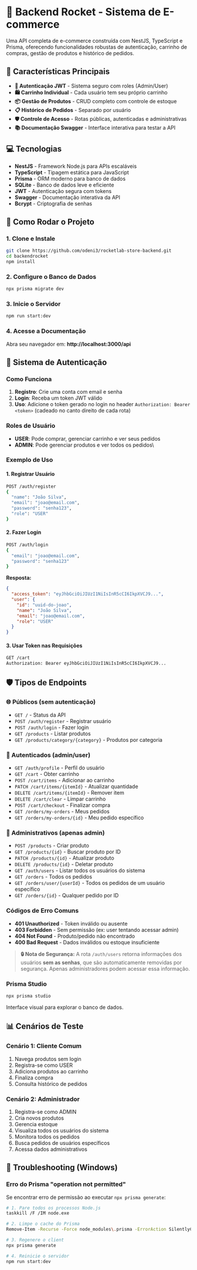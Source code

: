 # 🚀 Backend Rocket - Sistema de E-commerce

Uma API completa de e-commerce construída com NestJS, TypeScript e Prisma, oferecendo funcionalidades robustas de autenticação, carrinho de compras, gestão de produtos e histórico de pedidos.

## 🎯 Características Principais

- **🔐 Autenticação JWT** - Sistema seguro com roles (Admin/User)
- **🛍️ Carrinho Individual** - Cada usuário tem seu próprio carrinho
- **📦 Gestão de Produtos** - CRUD completo com controle de estoque
- **📋 Histórico de Pedidos** - Separado por usuário
- **🛡️ Controle de Acesso** - Rotas públicas, autenticadas e administrativas
- **📚 Documentação Swagger** - Interface interativa para testar a API

## 💻 Tecnologias

- **NestJS** - Framework Node.js para APIs escaláveis
- **TypeScript** - Tipagem estática para JavaScript
- **Prisma** - ORM moderno para banco de dados
- **SQLite** - Banco de dados leve e eficiente
- **JWT** - Autenticação segura com tokens
- **Swagger** - Documentação interativa da API
- **Bcrypt** - Criptografia de senhas

## 🚀 Como Rodar o Projeto

### 1. Clone e Instale
```bash
git clone https://github.com/odeni3/rocketlab-store-backend.git
cd backendrocket
npm install
```

### 2. Configure o Banco de Dados
```bash
npx prisma migrate dev
```

### 3. Inicie o Servidor
```bash
npm run start:dev
```

### 4. Acesse a Documentação
Abra seu navegador em: **http://localhost:3000/api**

## 🔑 Sistema de Autenticação

### Como Funciona
1. **Registro**: Crie uma conta com email e senha
2. **Login**: Receba um token JWT válido
3. **Uso**: Adicione o token gerado no login no header `Authorization: Bearer <token>` (cadeado no canto direito de cada rota)

### Roles de Usuário
- **USER**: Pode comprar, gerenciar carrinho e ver seus pedidos
- **ADMIN**: Pode gerenciar produtos e ver todos os pedidos\

### Exemplo de Uso

#### 1. Registrar Usuário
```bash
POST /auth/register
{
  "name": "João Silva",
  "email": "joao@email.com",
  "password": "senha123",
  "role": "USER"
}
```

#### 2. Fazer Login
```bash
POST /auth/login
{
  "email": "joao@email.com",
  "password": "senha123"
}
```

**Resposta:**
```json
{
  "access_token": "eyJhbGciOiJIUzI1NiIsInR5cCI6IkpXVCJ9...",
  "user": {
    "id": "uuid-do-joao",
    "name": "João Silva",
    "email": "joao@email.com",
    "role": "USER"
  }
}
```

#### 3. Usar Token nas Requisições
```bash
GET /cart
Authorization: Bearer eyJhbGciOiJIUzI1NiIsInR5cCI6IkpXVCJ9...
```

## 🛡️ Tipos de Endpoints

### 🌐 Públicos (sem autenticação)
- `GET /` - Status da API
- `POST /auth/register` - Registrar usuário
- `POST /auth/login` - Fazer login
- `GET /products` - Listar produtos
- `GET /products/category/{category}` - Produtos por categoria

### 👤 Autenticados (admin/user)
- `GET /auth/profile` - Perfil do usuário
- `GET /cart` - Obter carrinho
- `POST /cart/items` - Adicionar ao carrinho
- `PATCH /cart/items/{itemId}` - Atualizar quantidade
- `DELETE /cart/items/{itemId}` - Remover item
- `DELETE /cart/clear` - Limpar carrinho
- `POST /cart/checkout` - Finalizar compra
- `GET /orders/my-orders` - Meus pedidos
- `GET /orders/my-orders/{id}` - Meu pedido específico

### 👑 Administrativos (apenas admin)
- `POST /products` - Criar produto
- `GET /products/{id}` - Buscar produto por ID
- `PATCH /products/{id}` - Atualizar produto
- `DELETE /products/{id}` - Deletar produto
- `GET /auth/users` - Listar todos os usuários do sistema
- `GET /orders` - Todos os pedidos
- `GET /orders/user/{userId}` - Todos os pedidos de um usuário específico
- `GET /orders/{id}` - Qualquer pedido por ID

### Códigos de Erro Comuns
- **401 Unauthorized** - Token inválido ou ausente
- **403 Forbidden** - Sem permissão (ex: user tentando acessar admin)
- **404 Not Found** - Produto/pedido não encontrado
- **400 Bad Request** - Dados inválidos ou estoque insuficiente

> **🔒 Nota de Segurança:** A rota `/auth/users` retorna informações dos usuários **sem as senhas**, que são automaticamente removidas por segurança. Apenas administradores podem acessar essa informação.

### Prisma Studio
```bash
npx prisma studio
```
Interface visual para explorar o banco de dados.

## 📊 Cenários de Teste

### Cenário 1: Cliente Comum
1. Navega produtos sem login
2. Registra-se como USER
3. Adiciona produtos ao carrinho
4. Finaliza compra
5. Consulta histórico de pedidos

### Cenário 2: Administrador
1. Registra-se como ADMIN
2. Cria novos produtos
3. Gerencia estoque
4. Visualiza todos os usuários do sistema
5. Monitora todos os pedidos
6. Busca pedidos de usuários específicos
7. Acessa dados administrativos

## 🔧 Troubleshooting (Windows)

### Erro do Prisma "operation not permitted"
Se encontrar erro de permissão ao executar `npx prisma generate`:

```bash
# 1. Pare todos os processos Node.js
taskkill /F /IM node.exe

# 2. Limpe o cache do Prisma
Remove-Item -Recurse -Force node_modules\.prisma -ErrorAction SilentlyContinue

# 3. Regenere o client
npx prisma generate

# 4. Reinicie o servidor
npm run start:dev
```
